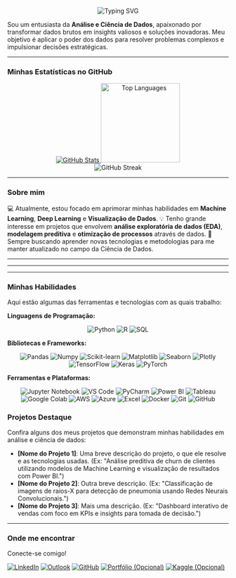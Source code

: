 <p align="center">
  <img src="https://readme-typing-svg.herokuapp.com?font=Fira+Code:ital&weight=600&size=30&pause=1000&color=696969&center=true&vCenter=true&width=430&lines=Ol%C3%A1%2C+Meu+Nome+é+Emerson+de+Melo!+%F0%9F%91%8B" alt="Typing SVG">
</p>

Sou um entusiasta da **Análise e Ciência de Dados**, apaixonado por transformar dados brutos em insights valiosos e soluções inovadoras. Meu objetivo é aplicar o poder dos dados para resolver problemas complexos e impulsionar decisões estratégicas.

---

### Minhas Estatísticas no GitHub

<div align="center">
  <a href="https://github.com/emersondemeloo">
    <img heigth="180em" src="https://github-readme-stats.vercel.app/api?username=emersondemeloo&show_icons=true&theme=dark&include_all_commits=true&count_private=true&line_height=20" alt="GitHub Stats"/>
    <img height="180em" src="https://github-readme-stats.vercel.app/api/top-langs/?username=emersondemeloo&layout=compact&langs_count=10&theme=dracula&show_icons=true&hide=Jupyter" alt="Top Languages"/>
  </a>
</div>

<div align="center">
  <img src="https://github-readme-streak-stats.herokuapp.com/?user=emersondemeloo&theme=dark" alt="GitHub Streak"/>
</div>

---

### Sobre mim

💻 Atualmente, estou focado em aprimorar minhas habilidades em **Machine Learning**, **Deep Learning** e **Visualização de Dados**.
💡 Tenho grande interesse em projetos que envolvem **análise exploratória de dados (EDA)**, **modelagem preditiva** e **otimização de processos** através de dados.
🌱 Sempre buscando aprender novas tecnologias e metodologias para me manter atualizado no campo da Ciência de Dados.

---

---

---

### Minhas Habilidades

Aqui estão algumas das ferramentas e tecnologias com as quais trabalho:

**Linguagens de Programação:**
<p align="center">
  <img src="https://img.shields.io/badge/Python-3776AB?style=flat-square&logo=python&logoColor=white" alt="Python">
  <img src="https://img.shields.io/badge/R-276DC3?style=flat-square&logo=r&logoColor=white" alt="R">
  <img src="https://img.shields.io/badge/SQL-4479A1?style=flat-square&logo=postgresql&logoColor=white" alt="SQL">
</p>

**Bibliotecas e Frameworks:**
<p align="center">
  <img src="https://img.shields.io/badge/Pandas-150458?style=flat-square&logo=pandas&logoColor=white" alt="Pandas">
  <img src="https://img.shields.io/badge/Numpy-013243?style=flat-square&logo=numpy&logoColor=white" alt="Numpy">
  <img src="https://img.shields.io/badge/Scikit--learn-F7931E?style=flat-square&logo=scikit-learn&logoColor=white" alt="Scikit-learn">
  <img src="https://img.shields.io/badge/Matplotlib-11557C?style=flat-square&logo=matplotlib&logoColor=white" alt="Matplotlib">
  <img src="https://img.shields.io/badge/Seaborn-30A3DC?style=flat-square&logo=seaborn&logoColor=white" alt="Seaborn">
  <img src="https://img.shields.io/badge/Plotly-239120?style=flat-square&logo=plotly&logoColor=white" alt="Plotly">
  <img src="https://img.shields.io/badge/TensorFlow-FF6F00?style=flat-square&logo=tensorflow&logoColor=white" alt="TensorFlow">
  <img src="https://img.shields.io/badge/Keras-D00000?style=flat-square&logo=keras&logoColor=white" alt="Keras">
  <img src="https://img.shields.io/badge/PyTorch-EE4C2C?style=flat-square&logo=pytorch&logoColor=white" alt="PyTorch">
</p>

**Ferramentas e Plataformas:**
<p align="center">
  <img src="https://img.shields.io/badge/Jupyter-F37626?style=flat-square&logo=jupyter&logoColor=white" alt="Jupyter Notebook">
  <img src="https://img.shields.io/badge/VS%20Code-007ACC?style=flat-square&logo=visual-studio-code&logoColor=white" alt="VS Code">
  <img src="https://img.shields.io/badge/PyCharm-000000?style=flat-square&logo=pycharm&logoColor=white" alt="PyCharm">
  <img src="https://img.shields.io/badge/Power%20BI-F2C811?style=flat-square&logo=power-bi&logoColor=black" alt="Power BI">
  <img src="https://img.shields.io/badge/Tableau-E97627?style=flat-square&logo=tableau&logoColor=white" alt="Tableau">
  <img src="https://img.shields.io/badge/Google%20Colab-F9AB00?style=flat-square&logo=google-colab&logoColor=white" alt="Google Colab">
  <img src="https://img.shields.io/badge/AWS-FF9900?style=flat-square&logo=amazon-aws&logoColor=white" alt="AWS">
  <img src="https://img.shields.io/badge/Azure-0078D4?style=flat-square&logo=microsoft-azure&logoColor=white" alt="Azure">
  <img src="https://img.shields.io/badge/Excel-217346?style=flat-square&logo=microsoft-excel&logoColor=white" alt="Excel">
  <img src="https://img.shields.io/badge/Docker-2496ED?style=flat-square&logo=docker&logoColor=white" alt="Docker">
  <img src="https://img.shields.io/badge/Git-F05032?style=flat-square&logo=git&logoColor=white" alt="Git">
  <img src="https://img.shields.io/badge/GitHub-181717?style=flat-square&logo=github&logoColor=white" alt="GitHub">
</p>

### Projetos Destaque

Confira alguns dos meus projetos que demonstram minhas habilidades em análise e ciência de dados:

* **[Nome do Projeto 1]**: Uma breve descrição do projeto, o que ele resolve e as tecnologias usadas. (Ex: "Análise preditiva de churn de clientes utilizando modelos de Machine Learning e visualização de resultados com Power BI.")
* **[Nome do Projeto 2]**: Outra breve descrição. (Ex: "Classificação de imagens de raios-X para detecção de pneumonia usando Redes Neurais Convolucionais.")
* **[Nome do Projeto 3]**: Mais uma descrição. (Ex: "Dashboard interativo de vendas com foco em KPIs e insights para tomada de decisão.")

---

### Onde me encontrar

Conecte-se comigo!

[![LinkedIn](https://img.shields.io/badge/LinkedIn-0077B5?style=flat-square&logo=linkedin&logoColor=white)](https://www.linkedin.com/in/emerson-de-melo-876a8b271/)
[![Outlook](https://img.shields.io/badge/Outlook-0078D4?style=flat-square&logo=microsoft-outlook&logoColor=white)](mailto:etmelomoraes@outlook.com)
[![GitHub](https://img.shields.io/badge/GitHub-181717?style=flat-square&logo=github&logoColor=white)](https://github.com/emersondemeloo)
[![Portfólio (Opcional)](https://img.shields.io/badge/Portf%C3%B3lio-000000?style=flat-square&logo=react&logoColor=white)](https://seu-portfolio.com)
[![Kaggle (Opcional)](https://img.shields.io/badge/Kaggle-20BEFF?style=flat-square&logo=kaggle&logoColor=white)](https://www.kaggle.com/seu-usuario-kaggle)

